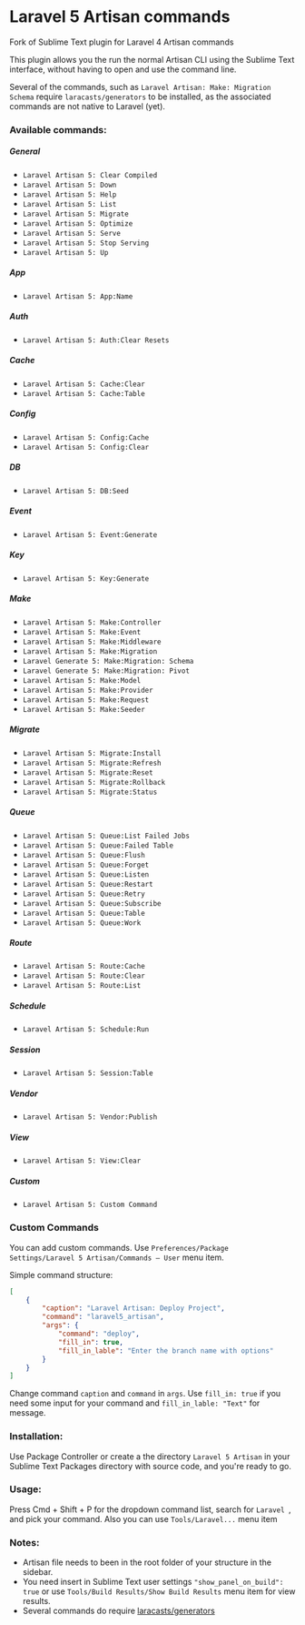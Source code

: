 Laravel 5 Artisan commands
===============

Fork of Sublime Text plugin for Laravel 4 Artisan commands

This plugin allows you the run the normal Artisan CLI using the Sublime Text interface, without having to open and use the command line.

Several of the commands, such as `Laravel Artisan: Make: Migration Schema` require `laracasts/generators` to be installed, as the associated commands are not native to Laravel (yet).

### Available commands:

##### General
- `Laravel Artisan 5: Clear Compiled`
- `Laravel Artisan 5: Down`
- `Laravel Artisan 5: Help`
- `Laravel Artisan 5: List`
- `Laravel Artisan 5: Migrate`
- `Laravel Artisan 5: Optimize`
- `Laravel Artisan 5: Serve`
- `Laravel Artisan 5: Stop Serving`
- `Laravel Artisan 5: Up`

##### App
- `Laravel Artisan 5: App:Name`

##### Auth
- `Laravel Artisan 5: Auth:Clear Resets`

##### Cache
- `Laravel Artisan 5: Cache:Clear`
- `Laravel Artisan 5: Cache:Table`

##### Config
- `Laravel Artisan 5: Config:Cache`
- `Laravel Artisan 5: Config:Clear`

##### DB
- `Laravel Artisan 5: DB:Seed`

##### Event
- `Laravel Artisan 5: Event:Generate`

##### Key
- `Laravel Artisan 5: Key:Generate`

##### Make
- `Laravel Artisan 5: Make:Controller`
- `Laravel Artisan 5: Make:Event`
- `Laravel Artisan 5: Make:Middleware`
- `Laravel Artisan 5: Make:Migration`
- `Laravel Generate 5: Make:Migration: Schema`
- `Laravel Generate 5: Make:Migration: Pivot`
- `Laravel Artisan 5: Make:Model`
- `Laravel Artisan 5: Make:Provider`
- `Laravel Artisan 5: Make:Request`
- `Laravel Artisan 5: Make:Seeder`

##### Migrate
- `Laravel Artisan 5: Migrate:Install`
- `Laravel Artisan 5: Migrate:Refresh`
- `Laravel Artisan 5: Migrate:Reset`
- `Laravel Artisan 5: Migrate:Rollback`
- `Laravel Artisan 5: Migrate:Status`

##### Queue
- `Laravel Artisan 5: Queue:List Failed Jobs`
- `Laravel Artisan 5: Queue:Failed Table`
- `Laravel Artisan 5: Queue:Flush`
- `Laravel Artisan 5: Queue:Forget`
- `Laravel Artisan 5: Queue:Listen`
- `Laravel Artisan 5: Queue:Restart`
- `Laravel Artisan 5: Queue:Retry`
- `Laravel Artisan 5: Queue:Subscribe`
- `Laravel Artisan 5: Queue:Table`
- `Laravel Artisan 5: Queue:Work`

##### Route
- `Laravel Artisan 5: Route:Cache`
- `Laravel Artisan 5: Route:Clear`
- `Laravel Artisan 5: Route:List`

##### Schedule
- `Laravel Artisan 5: Schedule:Run`

##### Session
- `Laravel Artisan 5: Session:Table`

##### Vendor
- `Laravel Artisan 5: Vendor:Publish`

##### View
- `Laravel Artisan 5: View:Clear`

##### Custom
- `Laravel Artisan 5: Custom Command`

### Custom Commands
You can add custom commands.
Use `Preferences/Package Settings/Laravel 5 Artisan/Commands – User` menu item.

Simple command structure:

```json
[
    {
        "caption": "Laravel Artisan: Deploy Project",
        "command": "laravel5_artisan",
        "args": {
            "command": "deploy",
            "fill_in": true,
            "fill_in_lable": "Enter the branch name with options"
        }
    }
]
```

Change command `caption` and `command` in `args`.
Use `fill_in: true` if you need some input for your command and `fill_in_lable: "Text"` for message.

### Installation:
Use Package Controller or create a the directory `Laravel 5 Artisan` in your Sublime Text Packages directory with source code, and you're ready to go.

### Usage:
Press Cmd + Shift + P for the dropdown command list, search for `Laravel `, and pick your command. Also you can use `Tools/Laravel...` menu item

### Notes:
- Artisan file needs to been in the root folder of your structure in the sidebar.
- You need insert in Sublime Text user settings `"show_panel_on_build": true` or use `Tools/Build Results/Show Build Results` menu item for view results.
- Several commands do require [laracasts/generators](https://github.com/laracasts/Laravel-5-Generators-Extended)
